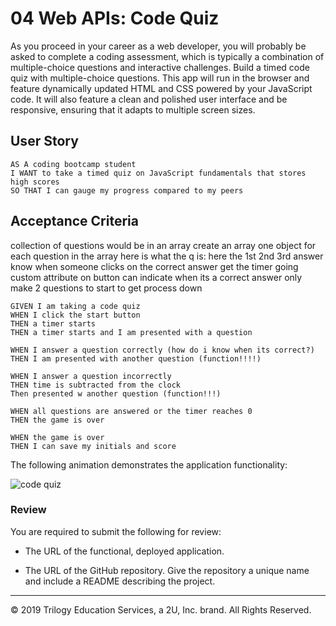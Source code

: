 # 04 Web APIs: Code Quiz

As you proceed in your career as a web developer, you will probably be asked to complete a coding assessment, which is typically a combination of multiple-choice questions and interactive challenges. Build a timed code quiz with multiple-choice questions. This app will run in the browser and feature dynamically updated HTML and CSS powered by your JavaScript code. It will also feature a clean and polished user interface and be responsive, ensuring that it adapts to multiple screen sizes.

## User Story

```
AS A coding bootcamp student
I WANT to take a timed quiz on JavaScript fundamentals that stores high scores
SO THAT I can gauge my progress compared to my peers
```

## Acceptance Criteria
collection of questions would be in an array
create an array
  one object for each question in the array
  here is what the q is:
  here the 1st 2nd 3rd answer
  know when someone clicks on the correct answer
get the timer going 
custom attribute on button can indicate when its a correct answer
only make 2 questions to start to get process down
```
GIVEN I am taking a code quiz
WHEN I click the start button
THEN a timer starts
THEN a timer starts and I am presented with a question

WHEN I answer a question correctly (how do i know when its correct?)
THEN I am presented with another question (function!!!!)

WHEN I answer a question incorrectly
THEN time is subtracted from the clock
Then presented w another question (function!!!)

WHEN all questions are answered or the timer reaches 0
THEN the game is over

WHEN the game is over
THEN I can save my initials and score
```

The following animation demonstrates the application functionality:

![code quiz](./Assets/04-web-apis-homework-demo.gif)

### Review

You are required to submit the following for review:

* The URL of the functional, deployed application.

* The URL of the GitHub repository. Give the repository a unique name and include a README describing the project.

- - -
© 2019 Trilogy Education Services, a 2U, Inc. brand. All Rights Reserved.
